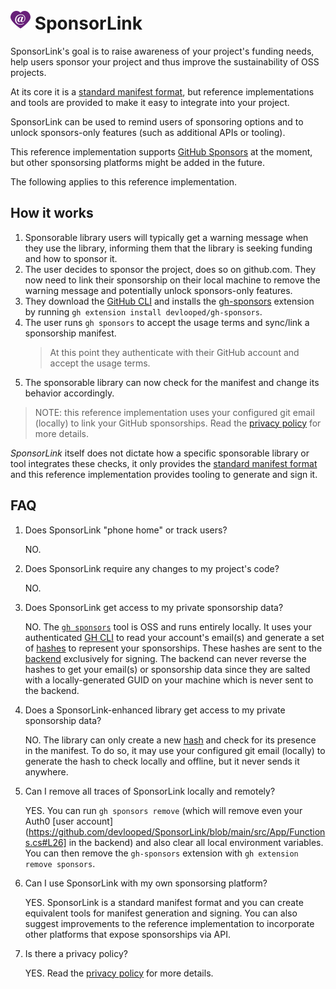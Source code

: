 # ![](https://github.com/devlooped/SponsorLink/raw/main/assets/img/sponsorlink-32.png) SponsorLink 

SponsorLink's goal is to raise awareness of your project's funding needs, 
help users sponsor your project and thus improve the sustainability of OSS 
projects.

At its core it is a [standard manifest format](spec.md), but reference implementations 
and tools are provided to make it easy to integrate into your project.

SponsorLink can be used to remind users of sponsoring options and to unlock 
sponsors-only features (such as additional APIs or tooling).

This reference implementation supports [GitHub Sponsors](https://github.com/sponsors) 
at the moment, but other sponsorsing platforms might be added in the future.

The following applies to this reference implementation.

## How it works

1. Sponsorable library users will typically get a warning message when they 
   use the library, informing them that the library is seeking funding and 
   how to sponsor it.
2. The user decides to sponsor the project, does so on github.com. They now 
   need to link their sponsorship on their local machine to remove the warning 
   message and potentially unlock sponsors-only features.
3. They download the [GitHub CLI](https://cli.github.com/) and installs the 
   [gh-sponsors](https://github.com/devlooped/gh-sponsors) extension by running 
   `gh extension install devlooped/gh-sponsors`.
4. The user runs `gh sponsors` to accept the usage terms and sync/link a 
   sponsorship manifest.
   > At this point they authenticate with their GitHub account and accept 
   > the usage terms.
5. The sponsorable library can now check for the manifest and change its 
   behavior accordingly.

> NOTE: this reference implementation uses your configured git email (locally) 
> to link your GitHub sponsorships. Read the [privacy policy](https://github.com/devlooped/SponsorLink/blob/main/privacy.md) 
> for more details.

*SponsorLink* itself does not dictate how a specific sponsorable library
or tool integrates these checks, it only provides the [standard manifest format](spec.md) 
and this reference implementation provides tooling to generate and sign it.

## FAQ
<!-- include faq.md#content -->
<!-- #content -->

1. Does SponsorLink "phone home" or track users?
   
   NO. 

2. Does SponsorLink require any changes to my project's code?

   NO.

3. Does SponsorLink get access to my private sponsorship data?

   NO. The [`gh sponsors`](https://github.com/devlooped/gh-sponsors) tool is 
   OSS and runs entirely locally. It uses your authenticated 
   [GH CLI](https://cli.github.com/) to read your account's email(s) and generate 
   a set of [hashes](spec.md#hashing) to represent your sponsorships. 
   These hashes are sent to the [backend](https://github.com/devlooped/SponsorLink/blob/main/src/App/Functions.cs#L57)
   exclusively for signing. The backend can never reverse the hashes to get 
   your email(s) or sponsorship data since they are salted with a locally-generated 
   GUID on your machine which is never sent to the backend.

4. Does a SponsorLink-enhanced library get access to my private sponsorship data?
   
   NO. The library can only create a new [hash](spec.md#hashing) and check for its 
   presence in the manifest. To do so, it may use your configured git email (locally) 
   to generate the hash to check locally and offline, but it never sends it anywhere.

5. Can I remove all traces of SponsorLink locally and remotely?
   
   YES. You can run `gh sponsors remove` (which will remove even your Auth0 
   [user account](https://github.com/devlooped/SponsorLink/blob/main/src/App/Functions.cs#L26] 
   in the backend) and also clear all local environment variables. You can 
   then remove the `gh-sponsors` extension with `gh extension remove sponsors`.

6. Can I use SponsorLink with my own sponsorsing platform?
   
   YES. SponsorLink is a standard manifest format and you can create equivalent 
   tools for manifest generation and signing. You can also suggest improvements 
   to the reference implementation to incorporate other platforms that expose 
   sponsorships via API.

7. Is there a privacy policy?
   
   YES. Read the [privacy policy](privacy.md) for more details.
<!-- faq.md#content -->
